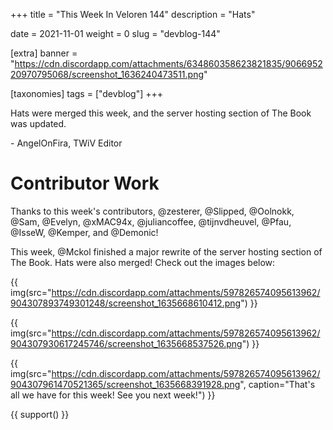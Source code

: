 +++
title = "This Week In Veloren 144"
description = "Hats"

date = 2021-11-01
weight = 0
slug = "devblog-144"

[extra]
banner = "https://cdn.discordapp.com/attachments/634860358623821835/906695220970795068/screenshot_1636240473511.png"

[taxonomies]
tags = ["devblog"]
+++

Hats were merged this week, and the server hosting section of The Book was
updated.

\- AngelOnFira, TWiV Editor

# Contributor Work

Thanks to this week's contributors, @zesterer, @Slipped, @Oolnokk, @Sam,
@Evelyn, @xMAC94x, @juliancoffee, @tijnvdheuvel, @Pfau, @IsseW, @Kemper, and
@Demonic!

This week, @Mckol finished a major rewrite of the server hosting section of The
Book. Hats were also merged! Check out the images below:

{{
  img(src="https://cdn.discordapp.com/attachments/597826574095613962/904307893749301248/screenshot_1635668610412.png")
}}

{{
  img(src="https://cdn.discordapp.com/attachments/597826574095613962/904307930617245746/screenshot_1635668537526.png")
}}

{{
  img(src="https://cdn.discordapp.com/attachments/597826574095613962/904307961470521365/screenshot_1635668391928.png",
  caption="That's all we have for this week! See you next week!")
}}

{{ support() }}
